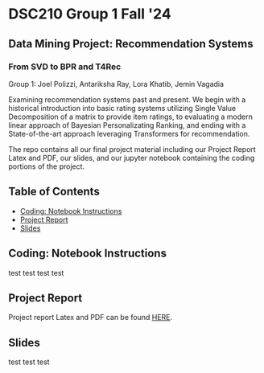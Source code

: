 # DSC210 Group 1 Fall '24
## Data Mining Project: Recommendation Systems
### From SVD to BPR and T4Rec 

Group 1:
Joel Polizzi, Antariksha Ray, Lora Khatib, Jemin Vagadia

Examining recommendation systems past and present. We begin with a historical introduction into basic rating systems utilizing Single Value Decomposition of a matrix to provide item ratings, to evaluating a modern linear approach of Bayesian Personalizating Ranking, and ending with a State-of-the-art approach leveraging Transformers for recommendation. 

The repo contains all our final project material including our Project Report Latex and PDF, our slides, and our jupyter notebook containing the coding portions of the project.

## Table of Contents
- [Coding: Notebook Instructions](#Notebook)
- [Project Report](#Report)
- [Slides](#Slides)

## Coding: Notebook Instructions
test
test
test
test

## Project Report
Project report Latex and PDF can be found [HERE](./DSC210_Project_Report).

## Slides
test
test
test
